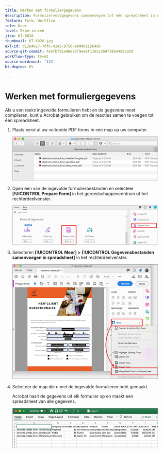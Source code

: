 ```yaml
---
title: Werken met formuliergegevens
description: Formulierveldgegevens samenvoegen tot één spreadsheet in Acrobat
feature: Form, Workflow
role: User
level: Experienced
jira: KT-6828
thumbnail: KT-6828.jpg
exl-id: d1284027-7df6-4242-9756-e0d401156498
source-git-commit: 4e6fbf91e96d26f9ee8f1105ad68738b9450a32d
workflow-type: tm+mt
source-wordcount: '123'
ht-degree: 0%

---
```


# Werken met formuliergegevens

Als u een reeks ingevulde formulieren hebt en de gegevens moet compileren, kunt u Acrobat gebruiken om de reacties samen te voegen tot één spreadsheet.

1. Plaats eerst al uw voltooide PDF forms in een map op uw computer.

   ![Formuliergegevens Stap 1](../assets/FormData_1.png)

1. Open een van de ingevulde formulierbestanden en selecteer **[!UICONTROL Prepare Form]** in het gereedschappencentrum of het rechterdeelvenster.

   ![Formuliergegevens Stap 2](../assets/FormData_2.png)

1. Selecteren **[!UICONTROL Meer]** **>** **[!UICONTROL Gegevensbestanden samenvoegen in spreadsheet]** in het rechterdeelvenster.

   ![Formuliergegevens Stap 3](../assets/FormData_3.png)

1. Selecteer de map die u met de ingevulde formulieren hebt gemaakt.

   Acrobat haalt de gegevens uit elk formulier op en maakt een spreadsheet van alle gegevens.

   ![Formuliergegevens Stap 4](../assets/FormData_4.png)
